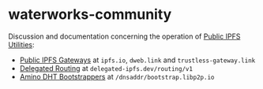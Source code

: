 # waterworks-community
Discussion and documentation concerning the operation of [Public IPFS Utilities](https://docs.ipfs.tech/concepts/public-utilities/):
- [Public IPFS Gateways](https://docs.ipfs.tech/concepts/public-utilities/#public-ipfs-gateways)  at `ipfs.io`, `dweb.link` and `trustless-gateway.link`
- [Delegated Routing](https://docs.ipfs.tech/concepts/public-utilities/#delegated-routing) at `delegated-ipfs.dev/routing/v1`
- [Amino DHT Bootstrappers](https://docs.ipfs.tech/concepts/public-utilities/#amino-dht-bootstrappers) at `/dnsaddr/bootstrap.libp2p.io`
